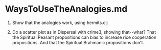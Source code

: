 WaysToUseTheAnalogies.md
====

1. Show that the analogies work, using hermits.clj

2. Do a scatter plot as in Dispersal with crime3, showing that--what?
That the Spiritual Peasant propositions can bias to increase rice
cooperation propositions.  And that the Spiritual Brahmanic
propositions don't.
